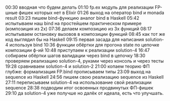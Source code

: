 00:30 вводная что будем делать
01:10 fp.ex модуль для реализации FP-шные фишек которых нет в Elixir
01:26 выход на оператор bind и monada result
03:23 пишем bind-функцию аналог bind в Haskell
05:42 испытываем наш bind на простейшем практическом примере (композиция из 2х)
07:36 делаем композицию из 3х функций
08:17 испытываем остановку вызовов в композиции функций
08:45 как тот же код выглядил бы на Haskell
09:15 первая засада для написания solution-4 используя bind
10:36 функции обёртки для прогона state по цепочке композиции ф-ий
10:48 приступаем к реализации solution-4
16:47 собираем обёртки шагов валидации через bind в цепочку
18:30 проверяем реализацию solution-4, руками через консоль и через тесты
19:28 сравниваем solution-4 и solution-2
21:00 копаем теорию ФП глубже: формализация FP.bind прописываем типы
23:09 выход на sequence из Haskell
24:56 пишем свою реализацию sequence из Haskell
27:11 переписываем solution-4 на использование свой реализации sequence
28:38 подводим итог освоенных продвинутых ФП-фишек
29:10 да solution-4 уже получше но далёк от идеала, есть что улучшать.


